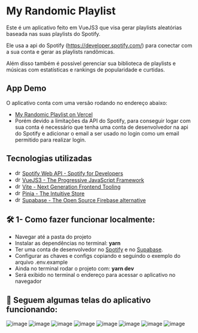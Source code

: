 # My Randomic Playlist

Este é um aplicativo feito em VueJS3 que visa gerar playlists aleatórias baseada nas suas playlists do Spotify.

Ele usa a api do Spotify (https://developer.spotify.com/) para conectar com a sua conta e gerar as playlists randômicas.

Além disso também é possível gerenciar sua biblioteca de playlists e músicas com estatísticas e rankings de popularidade e curtidas.

## App Demo

O aplicativo conta com uma versão rodando no endereço abaixo:
- [My Randomic Playlist on Vercel](https://myrandomicplaylist.vercel.app/)
- Porém devido a limitações da API do Spotify, para conseguir logar com sua conta é necessário que tenha uma conta de desenvolvedor na api do Spotify e adicionar o email a ser usado no login como um email permitido para realizar login.

## Tecnologias utilizadas

- <img src="https://developer.spotify.com/images/spotify-for-developers-logo.svg#s4d-logo" alt="drawing" style="width:15px;"/> [Spotify Web API - Spotify for Developers](https://developer.spotify.com/)
- <img src="https://github.com/evaldorcardoso/myrandomicplaylist/assets/2326579/11d6c2cc-f1a6-482c-9fe2-b75fe72d8454" alt="drawing" style="width:15px;"/> [VueJS3 - The Progressive JavaScript Framework](https://v3.vuejs.org/)
- <img src="https://vitejs.dev/logo.svg" alt="drawing" style="width:15px;"/> [Vite - Next Generation Frontend Tooling](https://vitejs.dev/)
- <img src="https://github.com/evaldorcardoso/myrandomicplaylist/assets/2326579/be802944-6a1e-410f-9f1a-36884b76275b" alt="drawing" style="width:15px;"/> [Pinia - The Intuitive Store](https://pinia.vuejs.org/)
- <img src="https://github.com/evaldorcardoso/myrandomicplaylist/assets/2326579/16a7b373-3797-49c5-87ec-78e749dbcac9" alt="drawing" style="width:15px;"/> [Supabase - The Open Source Firebase alternative](https://supabase.com/)


## 🛠️ 1- Como fazer funcionar localmente:
* Navegar até a pasta do projeto
* Instalar as dependências no terminal: **yarn**
* Ter uma conta de desenvolvedor no [Spotify](https://developer.spotify.com/) e no [Supabase](https://supabase.com/).
* Configurar as chaves e configs copiando e seguindo o exemplo do arquivo .env.example
* Ainda no terminal rodar o projeto com: **yarn dev**
* Será exibido no terminal o endereço para acessar o aplicativo no navegador


## 📱 Seguem algumas telas do aplicativo funcionando:
![image](https://github.com/evaldorcardoso/myrandomicplaylist/assets/2326579/54dbe8e7-f525-47be-85ff-d60bb2a9f372)
![image](https://github.com/evaldorcardoso/myrandomicplaylist/assets/2326579/4fc2a39c-be1a-4b16-ac65-2cf27f1bf968)
![image](https://github.com/evaldorcardoso/myrandomicplaylist/assets/2326579/f2d63789-700a-491b-b2d0-ca01ae852224)
![image](https://github.com/evaldorcardoso/myrandomicplaylist/assets/2326579/480986f9-b1ef-4424-a2da-cbc0979bc97b)
![image](https://github.com/evaldorcardoso/myrandomicplaylist/assets/2326579/bb4f616c-0f40-40ee-86f1-5bf2a1a420ac)
![image](https://github.com/evaldorcardoso/myrandomicplaylist/assets/2326579/f5e97f1a-1ff5-4b0e-b3e6-b6c9b1f73c52)
![image](https://github.com/evaldorcardoso/myrandomicplaylist/assets/2326579/61de96d5-ee0a-49f0-9743-c697a6e348c3)
![image](https://github.com/evaldorcardoso/myrandomicplaylist/assets/2326579/1481bd29-435a-4327-ae02-e1d5a4c0b02b)

